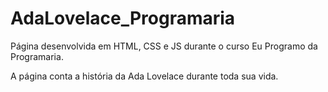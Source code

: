 # AdaLovelace_Programaria

Página desenvolvida em HTML, CSS e JS durante o curso Eu Programo da Programaria.

A página conta a história da Ada Lovelace durante toda sua vida.
